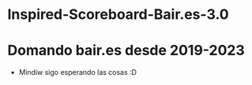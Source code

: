 # Inspired-Scoreboard-Bair.es-3.0

# Domando bair.es desde 2019-2023

- Mindiw sigo esperando las cosas :D
